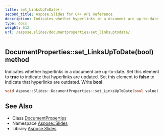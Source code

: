 ```yaml
---
title: set_LinksUpToDate()
second_title: Aspose.Slides for C++ API Reference
description: Indicates whether hyperlinks in a document are up-to-date. Set this element to true to indicate that hyperlinks are updated. Set this element to false to indicate that hyperlinks are outdated. Write bool.
type: docs
weight: 612
url: /aspose.slides/documentproperties/set_linksuptodate/
---
```

## DocumentProperties::set_LinksUpToDate(bool) method


Indicates whether hyperlinks in a document are up-to-date. Set this element to **true** to indicate that hyperlinks are updated. Set this element to **false** to indicate that hyperlinks are outdated. Write **bool**.

```cpp
void Aspose::Slides::DocumentProperties::set_LinksUpToDate(bool value) override
```

## See Also

* Class [DocumentProperties](../)
* Namespace [Aspose::Slides](../../)
* Library [Aspose.Slides](../../../)